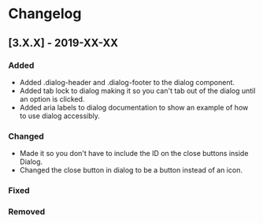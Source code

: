 # Changelog

## [3.X.X] - 2019-XX-XX

### Added

- Added .dialog-header and .dialog-footer to the dialog component.
- Added tab lock to dialog making it so you can't tab out of the dialog until an option is clicked.
- Added aria labels to dialog documentation to show an example of how to use dialog accessibly.

### Changed

- Made it so you don't have to include the ID on the close buttons inside Dialog.
- Changed the close button in dialog to be a button instead of an icon.

### Fixed

### Removed
